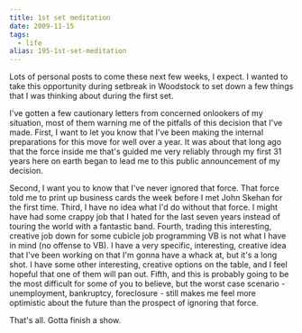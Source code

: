 ```yaml
---
title: 1st set meditation
date: 2009-11-15
tags: 
  - life
alias: 195-1st-set-meditation
---
```

Lots of personal posts to come these next few weeks, I expect. I wanted to take this opportunity during setbreak in Woodstock to set down a few things that I was thinking about during the first set.


I've gotten a few cautionary letters from concerned onlookers of my situation, most of them warning me of the pitfalls of this decision that I've made. First, I want to let you know that I've been making the internal preparations for this move for well over a year. It was about that long ago that the force inside me that's guided me very reliably through my first 31 years here on earth began to lead me to this public announcement of my decision. 

Second, I want you to know that I've never ignored that force. That force told me to print up business cards the week before I met John Skehan for the first time. Third, I have no idea what I'd do without that force. I might have had some crappy job that I hated for the last seven years instead of touring the world with a fantastic band. Fourth, trading this interesting, creative job down for some cubicle job programming VB is not what I have in mind (no offense to VB). I have a very specific, interesting, creative idea that I've been working on that I'm gonna have a whack at, but it's a long shot. I have some other interesting, creative options on the table, and I feel hopeful that one of them will pan out. Fifth, and this is probably going to be the most difficult for some of you to believe, but the worst case scenario - unemployment, bankruptcy, foreclosure - still makes me feel more optimistic about the future than the prospect of ignoring that force.

That's all. Gotta finish a show.

